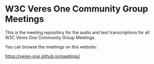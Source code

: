 # W3C Veres One Community Group Meetings

This is the meeting repository for the audio and text transcriptions for all
W3C Veres One Community Group Meetings.

You can browse the meetings on this website:

https://veres-one.github.io/meetings/
